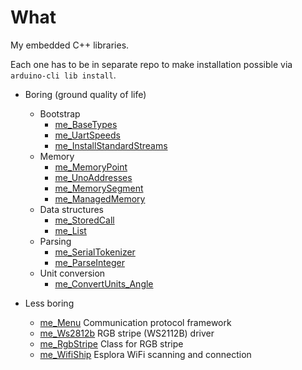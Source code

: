 # What

My embedded C++ libraries.

Each one has to be in separate repo to make installation possible
via `arduino-cli lib install`.

* Boring (ground quality of life)
  * Bootstrap
    * [me_BaseTypes][me_BaseTypes]
    * [me_UartSpeeds][me_UartSpeeds]
    * [me_InstallStandardStreams][me_InstallStandardStreams]
  * Memory
    * [me_MemoryPoint][me_MemoryPoint]
    * [me_UnoAddresses][me_UnoAddresses]
    * [me_MemorySegment][me_MemorySegment]
    * [me_ManagedMemory][me_ManagedMemory]
  * Data structures
    * [me_StoredCall][me_StoredCall]
    * [me_List][me_List]
  * Parsing
    * [me_SerialTokenizer][me_SerialTokenizer]
    * [me_ParseInteger][me_ParseInteger]
  * Unit conversion
    * [me_ConvertUnits_Angle][me_ConvertUnits_Angle]

* Less boring
  * [me_Menu][me_Menu] Communication protocol framework
  * [me_Ws2812b][me_Ws2812b] RGB stripe (WS2112B) driver
  * [me_RgbStripe][me_RgbStripe] Class for RGB stripe
  * [me_WifiShip][me_WifiShip] Esplora WiFi scanning and connection

[me_BaseTypes]: https://github.com/martin-eden/Embedded-me_BaseTypes
[me_UartSpeeds]: https://github.com/martin-eden/Embedded-me_UartSpeeds
[me_InstallStandardStreams]: https://github.com/martin-eden/Embedded-me_InstallStandardStreams

[me_MemoryPoint]: https://github.com/martin-eden/Embedded-me_MemoryPoint
[me_UnoAddresses]: https://github.com/martin-eden/Embedded-me_UnoAddresses
[me_MemorySegment]: https://github.com/martin-eden/Embedded-me_MemorySegment
[me_ManagedMemory]: https://github.com/martin-eden/Embedded-me_ManagedMemory

[me_StoredCall]: https://github.com/martin-eden/Embedded-me_StoredCall
[me_List]: https://github.com/martin-eden/Embedded-me_List

[me_SerialTokenizer]: https://github.com/martin-eden/Embedded-me_SerialTokenizer
[me_ParseInteger]: https://github.com/martin-eden/Embedded-me_ParseInteger

[me_ConvertUnits_Angle]: https://github.com/martin-eden/Embedded-me_ConvertUnits_Angle

[me_Menu]: https://github.com/martin-eden/Embedded-me_Menu
[me_Ws2812b]: https://github.com/martin-eden/Embedded-me_Ws2812b
[me_RgbStripe]: https://github.com/martin-eden/Embedded-me_RgbStripe
[me_WifiShip]: https://github.com/martin-eden/Embedded-me_WifiShip
